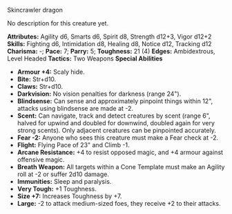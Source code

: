Skincrawler dragon

No description for this creature yet.

**Attributes:** Agility d6, Smarts d6, Spirit d8, Strength d12+3, Vigor
d12+2
**Skills:** Fighting d6, Intimidation d8, Healing d8, Notice d12,
Tracking d12
**Charisma:** -; **Pace:** 7; **Parry:** 5; **Toughness:** 21 (4)
**Edges:** Ambidextrous, Level Headed
**Tactics:** Two Weapons
**Special Abilities**
- **Armour +4:** Scaly hide.
- **Bite:** Str+d10.
- **Claws:** Str+d10.
- **Darkvision:** No vision penalties for darkness (range 24").
- **Blindsense:** Can sense and approximately pinpoint things within
12", attacks using blindsense are made at -2.
- **Scent:** Can navigate, track and detect creatures by scent (range
6", halved for upwind and doubled for downwind, doubled again for very
strong scents). Only adjacent creatures can be pinpointed accurately.
- **Fear -2:** Anyone who sees this creature must make a Fear check at
-2.
- **Flight:** Flying Pace of 23" and Climb -1.
- **Arcane Resistance:** +4 to resist opposed magic, and +4 armour
against offensive magic.
- **Breath Weapon:** All targets within a Cone Template must make an
Agility roll at -2 or suffer 2d10 damage.
- **Immunities:** Sleep and paralysis.
- **Very Tough:** +1 Toughness.
- **Size +7:** Increases Toughness by +7.
- **Large:** -2 to attack medium-sized foes, they receive +2 to their
attacks.

